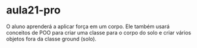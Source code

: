 # aula21-pro
O aluno aprenderá a aplicar força em um corpo. Ele também usará conceitos de POO para criar uma classe para o corpo do solo e criar vários objetos fora da classe ground (solo).
